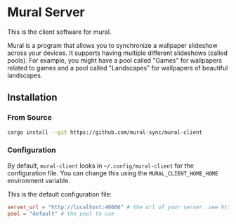 # Mural Server

This is the client software for mural.

Mural is a program that allows you to synchronize a wallpaper slideshow across your devices.
It supports having multiple different slideshows (called pools). For example, you might have
a pool called "Games" for wallpapers related to games and a pool called "Landscapes" for
wallpapers of beautiful landscapes.

## Installation

### From Source

```bash
cargo install --git https://github.com/mural-sync/mural-client
```

### Configuration

By default, `mural-client` looks in `~/.config/mural-client` for the configuration file.
You can change this using the `MURAL_CLIENT_HOME_HOME` environment variable.

This is the default configuration file:

```toml
server_url = "http://localhost:46666" # the url of your server. see https://github.com/mural-sync/mural-server for instructions to setup a server
pool = "default" # the pool to use
```
